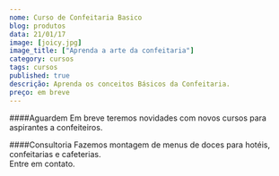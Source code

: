 ```yaml
---
nome: Curso de Confeitaria Basico
blog: produtos
data: 21/01/17
image: [joicy.jpg]
image_title: ["Aprenda a arte da confeitaria"]
category: cursos
tags: cursos
published: true
descrição: Aprenda os conceitos Básicos da Confeitaria.
preço: em breve
---
```


####Aguardem
Em breve teremos novidades com novos cursos para aspirantes a confeiteiros.

####Consultoria
Fazemos montagem de menus de doces para hotéis, confeitarias e cafeterias.  
Entre em contato.
